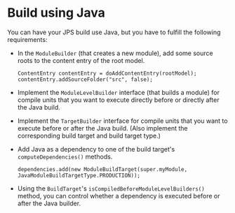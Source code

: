 # Build using Java
You can have your JPS build use Java, but you have to fulfill the following requirements:

* In the `ModuleBuilder` (that creates a new module), add some source roots to the content entry of the root model.

      ContentEntry contentEntry = doAddContentEntry(rootModel);
      contentEntry.addSourceFolder("src", false);
      
* Implement the `ModuleLevelBuilder` interface (that builds a module) for compile units that you want to execute directly before or directly after the Java build.
* Implement the `TargetBuilder` interface for compile units that you want to execute before or after the Java build. (Also implement the corresponding build target and build target type.)
* Add Java as a dependency to one of the build target's `computeDependencies()` methods.

      dependencies.add(new ModuleBuildTarget(super.myModule, JavaModuleBuildTargetType.PRODUCTION));
      
* Using the `BuildTarget`'s `isCompiledBeforeModuleLevelBuilders()` method, you can control whether a dependency is executed before or after the Java builder.


